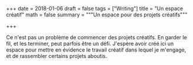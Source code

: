 +++
date = 2018-01-06
draft = false
tags = ["Writing"]
title = "Un espace créatif"
math = false
summary = """Un espace pour des projets créatifs"""

+++

Ce n'est pas un problème de commencer des projets créatifs. En garder le fil, et les terminer, peut parfois être un défi. J'espère avoir créé ici un espace pour mettre en évidence le travail créatif dans lequel je m'engage, et de rassembler certains projets aboutis. 
